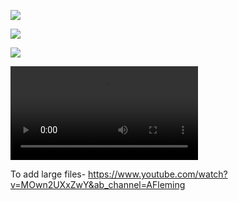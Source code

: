 ![](https://i.imgur.com/FUzHyRh.jpeg)


![](https://i.imgur.com/EVZIP7x.jpeg)


![](https://i.imgur.com/nYa4YOd.jpeg)


<video src="https://github.com/rayaan95958/SMART-WATER-TAP/assets/75304646/4c859f2e-03e3-4c5e-95c1-c3970c96c1b8"></video>


To add large files- https://www.youtube.com/watch?v=MOwn2UXxZwY&ab_channel=AFleming
